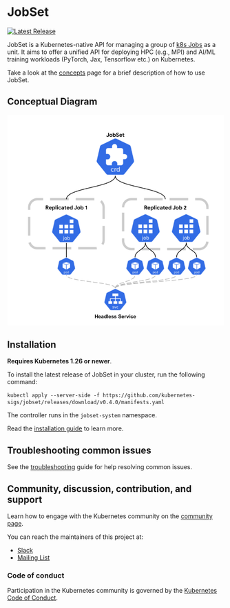 # JobSet

[![Latest Release](https://img.shields.io/github/v/release/kubernetes-sigs/jobset?include_prereleases)](https://github.com/kubernetes-sigs/jobset/releases/latest)

JobSet is a Kubernetes-native API for managing a group of [k8s Jobs](https://kubernetes.io/docs/concepts/workloads/controllers/job/) as a unit. It aims to offer a unified API for deploying HPC (e.g., MPI) and AI/ML training workloads (PyTorch, Jax, Tensorflow etc.) on Kubernetes.

Take a look at the [concepts](/docs/concepts/README.md) page for a brief description of how to use JobSet.

## Conceptual Diagram
<img src="site/static/images/jobset_diagram.png" alt="jobset diagram">

## Installation

**Requires Kubernetes 1.26 or newer**.

To install the latest release of JobSet in your cluster, run the following command:

```shell
kubectl apply --server-side -f https://github.com/kubernetes-sigs/jobset/releases/download/v0.4.0/manifests.yaml
```

The controller runs in the `jobset-system` namespace.

Read the [installation guide](/docs/setup/install.md) to learn more.

## Troubleshooting common issues

See the [troubleshooting](/docs/troubleshooting/README.md) guide for help resolving common issues.


## Community, discussion, contribution, and support

Learn how to engage with the Kubernetes community on the [community page](http://kubernetes.io/community/).

You can reach the maintainers of this project at:

- [Slack](https://kubernetes.slack.com/messages/wg-batch)
- [Mailing List](https://groups.google.com/a/kubernetes.io/g/wg-batch)

### Code of conduct

Participation in the Kubernetes community is governed by the [Kubernetes Code of Conduct](code-of-conduct.md).
